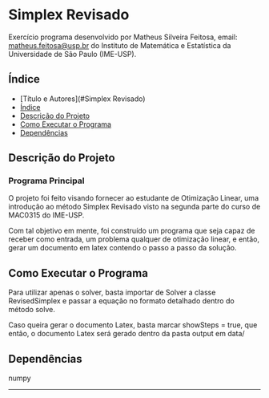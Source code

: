 # Simplex Revisado

Exercício programa desenvolvido por Matheus Silveira Feitosa, email: matheus.feitosa@usp.br do Instituto de Matemática e Estatística da Universidade de São Paulo (IME-USP).


## Índice 

- [Título e Autores](#Simplex Revisado)
- [Índice](#índice)
- [Descrição do Projeto](#descrição-do-projeto)
- [Como Executar o Programa](#como-executar-o-programa)
- [Dependências](#dependências)

## Descrição do Projeto

### Programa Principal
O projeto foi feito visando fornecer ao estudante de Otimização Linear, uma introdução ao método Simplex Revisado visto na segunda parte do curso de MAC0315 do IME-USP.

Com tal objetivo em mente, foi construído um programa que seja capaz de receber como entrada, um problema qualquer de otimização linear, e então, gerar um documento em latex contendo o passo a passo da solução.

## Como Executar o Programa
Para utilizar apenas o solver, basta importar de Solver a classe RevisedSimplex e passar a equação no formato detalhado dentro do método solve.

Caso queira gerar o documento Latex, basta marcar showSteps = true, que então, o documento Latex será gerado dentro da pasta output em data/

## Dependências
numpy

********